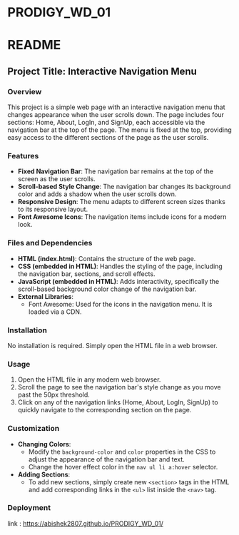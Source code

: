 # PRODIGY_WD_01
# README

## Project Title: Interactive Navigation Menu

### Overview
This project is a simple web page with an interactive navigation menu that changes appearance when the user scrolls down. The page includes four sections: Home, About, LogIn, and SignUp, each accessible via the navigation bar at the top of the page. The menu is fixed at the top, providing easy access to the different sections of the page as the user scrolls.

### Features
- **Fixed Navigation Bar**: The navigation bar remains at the top of the screen as the user scrolls.
- **Scroll-based Style Change**: The navigation bar changes its background color and adds a shadow when the user scrolls down.
- **Responsive Design**: The menu adapts to different screen sizes thanks to its responsive layout.
- **Font Awesome Icons**: The navigation items include icons for a modern look.

### Files and Dependencies
- **HTML (index.html)**: Contains the structure of the web page.
- **CSS (embedded in HTML)**: Handles the styling of the page, including the navigation bar, sections, and scroll effects.
- **JavaScript (embedded in HTML)**: Adds interactivity, specifically the scroll-based background color change of the navigation bar.
- **External Libraries**:
  - Font Awesome: Used for the icons in the navigation menu. It is loaded via a CDN.
  
### Installation
No installation is required. Simply open the HTML file in a web browser.

### Usage
1. Open the HTML file in any modern web browser.
2. Scroll the page to see the navigation bar's style change as you move past the 50px threshold.
3. Click on any of the navigation links (Home, About, LogIn, SignUp) to quickly navigate to the corresponding section on the page.

### Customization
- **Changing Colors**: 
  - Modify the `background-color` and `color` properties in the CSS to adjust the appearance of the navigation bar and text.
  - Change the hover effect color in the `nav ul li a:hover` selector.
- **Adding Sections**: 
  - To add new sections, simply create new `<section>` tags in the HTML and add corresponding links in the `<ul>` list inside the `<nav>` tag.
  

### Deployment
link : https://abishek2807.github.io/PRODIGY_WD_01/
